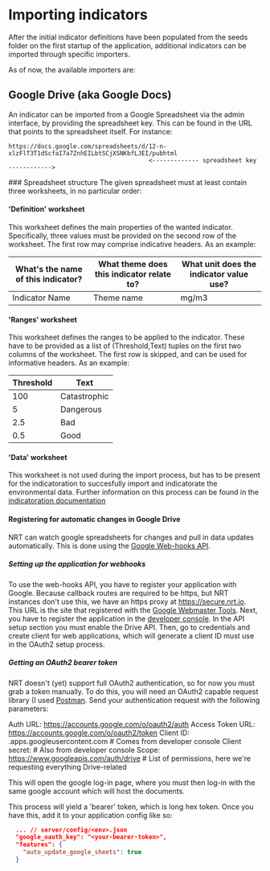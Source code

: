 # Importing indicators
After the initial indicator definitions have been populated from the
seeds folder on the first startup of the application, additional indicators
can be imported through specific importers.

As of now, the available importers are:

## Google Drive (aka Google Docs)
An indicator can be imported from a Google Spreadsheet via the admin interface,
by providing the spreadsheet key. This can be found in the URL that points to
the spreadsheet itself. For instance:

    https://docs.google.com/spreadsheets/d/12-n-xlzFlT3T1dScfaI7a7ZnhEILbtSCjXSNKbfLJEI/pubhtml
                                           <------------- spreadsheet key ------------>

### Spreadsheet structure
The given spreadsheet must at least contain three worksheets,
in no particular order:

#### 'Definition' worksheet
This worksheet defines the main properties of the wanted indicator.
Specifically, three values must be provided on the second row of
the worksheet. The first row may comprise indicative headers.
As an example:

What's the name of this indicator? | What theme does this indicator relate to? | What unit does the indicator value use?
---------------------------------- | ----------------------------------------- | ---------------------------------------
Indicator Name                     | Theme name                                | mg/m3

#### 'Ranges' worksheet
This worksheet defines the ranges to be applied to the indicator.
These have to be provided as a list of (Threshold,Text) tuples on
the first two columns of the worksheet. The first row is skipped,
and can be used for informative headers. As an example:

Threshold | Text
--------- | ----
100       | Catastrophic
5         | Dangerous
2.5       | Bad
0.5       | Good

#### 'Data' worksheet
This worksheet is not used during the import process, but has to
be present for the indicatoration to succesfully import and
indicatorate the environmental data. Further information on this
process can be found in the
[indicatoration documentation](server/components/indicatorator/README.md)

#### Registering for automatic changes in Google Drive
NRT can watch google spreadsheets for changes and pull in data updates
automatically. This is done using the [Google Web-hooks
API](https://developers.google.com/drive/web/push#creating).

##### Setting up the application for webhooks
To use the web-hooks API, you have to register your application with Google.
Because callback routes are required to be https, but NRT instances don't use
this, we have an https proxy at https://secure.nrt.io. This URL is the site
that registered with the [Google Webmaster
Tools](https://www.google.com/webmasters/tools/).
Next, you have to register the application in the [developer
console](https://console.developers.google.com/). In the API setup section you
must enable the Drive API. Then, go to credentials and create client for web
applications, which will generate a client ID must use in the OAuth2 setup
process.

##### Getting an OAuth2 bearer token
NRT doesn't \(yet\) support full OAuth2 authentication, so for now you must
grab a token manually. To do this, you will need an OAuth2 capable request
library (I used [Postman](http://www.getpostman.com). Send your authentication
request with the following parameters:

  Auth URL: https://accounts.google.com/o/oauth2/auth
  Access Token URL: https://accounts.google.com/o/oauth2/token
  Client ID: <some-long-key>.apps.googleusercontent.com # Comes from developer console
  Client secret: <some-other-key> # Also from developer console
  Scope: https://www.googleapis.com/auth/drive # List of permissions, here we're requesting everything Drive-related

This will open the google log-in page, where you must then log-in with the same
google account which will host the documents.

This process will yield a 'bearer' token, which is long hex token. Once you
have this, add it to your application config like so:

```json
  ... // server/config/<env>.json
  "google_oauth_key": "<your-bearer-token>",
  "features": {
    "auto_update_google_sheets": true
  }
```
